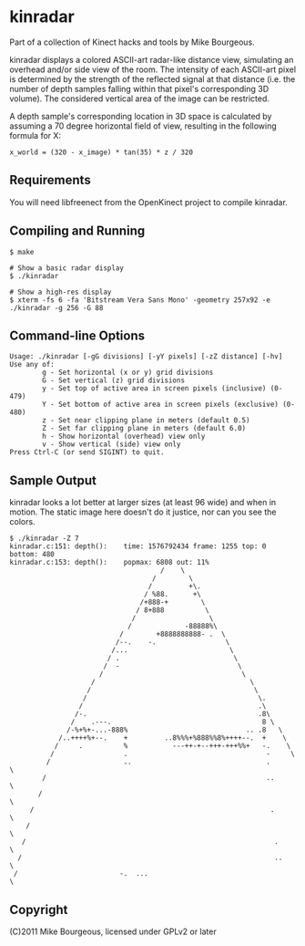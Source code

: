 kinradar
========
Part of a collection of Kinect hacks and tools by Mike Bourgeous.

kinradar displays a colored ASCII-art radar-like distance view, simulating an
overhead and/or side view of the room.  The intensity of each ASCII-art pixel
is determined by the strength of the reflected signal at that distance (i.e.
the number of depth samples falling within that pixel's corresponding 3D
volume).  The considered vertical area of the image can be restricted.

A depth sample's corresponding location in 3D space is calculated by assuming a
70 degree horizontal field of view, resulting in the following formula for X:

    x_world = (320 - x_image) * tan(35) * z / 320

Requirements
------------
You will need libfreenect from the OpenKinect project to compile kinradar.

Compiling and Running
---------------------
    $ make

    # Show a basic radar display
    $ ./kinradar

    # Show a high-res display
    $ xterm -fs 6 -fa 'Bitstream Vera Sans Mono' -geometry 257x92 -e ./kinradar -g 256 -G 88

Command-line Options
--------------------
    Usage: ./kinradar [-gG divisions] [-yY pixels] [-zZ distance] [-hv]
    Use any of:
            g - Set horizontal (x or y) grid divisions
            G - Set vertical (z) grid divisions
            y - Set top of active area in screen pixels (inclusive) (0-479)
            Y - Set bottom of active area in screen pixels (exclusive) (0-480)
            z - Set near clipping plane in meters (default 0.5)
            Z - Set far clipping plane in meters (default 6.0)
            h - Show horizontal (overhead) view only
            v - Show vertical (side) view only
    Press Ctrl-C (or send SIGINT) to quit.

Sample Output
-------------
kinradar looks a lot better at larger sizes (at least 96 wide) and when in
motion.  The static image here doesn't do it justice, nor can you see the
colors.

    $ ./kinradar -Z 7
    kinradar.c:151: depth():	time: 1576792434 frame: 1255 top: 0 bottom: 480
    kinradar.c:153: depth():	popmax: 6808 out: 11%
                                         /    \
                                       /        \
                                      /         +\.
                                     / %88.      +\
                                    /+888-+        \
                                   / 8+888          \
                                  /                  \
                                 /             -88888%\
                               /        +8888888888- .  \
                              /--.    -.                 \
                             /...                         \
                            / .                            \
                           /  -                             \
                          /                                  \
                        /                                      \
                       /                                        \
                      /                                          \.
                     /                                           .\
                    /-.                                          .8\
                   /    .---.                                     8 \
                  /-%+%+-...-888%                             .. .8   \
                /..++++%+--.    +         ..8%%%+%888%%8%++++--.  +    \
               /     .          %           ---++-+--+++-+++%%+   -.    \
              /                 .                                  -     \
             /                  ..                                 .      \
            /                                                      ..      \
           /                                                                 \
         /                                                          .         \
        /                                                                      \
       /                                                             .          \
      /                                                              ..          \
     /                         -.  ...                                            \

Copyright
---------
(C)2011 Mike Bourgeous, licensed under GPLv2 or later

